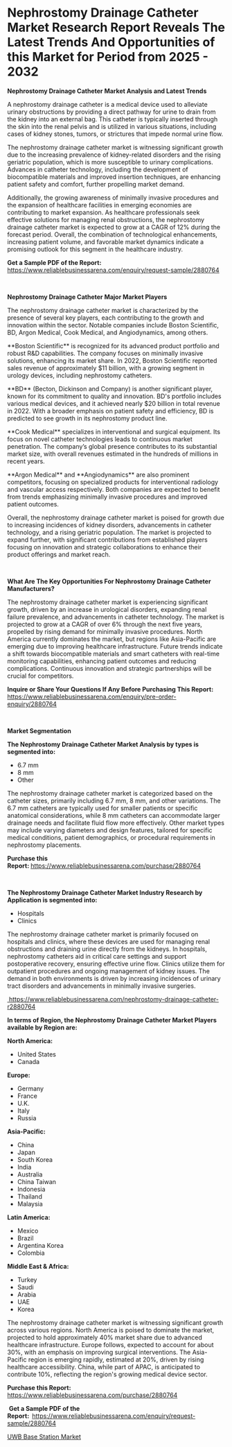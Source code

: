 <p><h1>Nephrostomy Drainage Catheter Market Research Report Reveals The Latest Trends And Opportunities of this Market for Period from 2025 - 2032</h1></p><p><strong>Nephrostomy Drainage Catheter Market Analysis and Latest Trends</strong></p>
<p><p>A nephrostomy drainage catheter is a medical device used to alleviate urinary obstructions by providing a direct pathway for urine to drain from the kidney into an external bag. This catheter is typically inserted through the skin into the renal pelvis and is utilized in various situations, including cases of kidney stones, tumors, or strictures that impede normal urine flow. </p><p>The nephrostomy drainage catheter market is witnessing significant growth due to the increasing prevalence of kidney-related disorders and the rising geriatric population, which is more susceptible to urinary complications. Advances in catheter technology, including the development of biocompatible materials and improved insertion techniques, are enhancing patient safety and comfort, further propelling market demand. </p><p>Additionally, the growing awareness of minimally invasive procedures and the expansion of healthcare facilities in emerging economies are contributing to market expansion. As healthcare professionals seek effective solutions for managing renal obstructions, the nephrostomy drainage catheter market is expected to grow at a CAGR of 12% during the forecast period. Overall, the combination of technological enhancements, increasing patient volume, and favorable market dynamics indicate a promising outlook for this segment in the healthcare industry.</p></p>
<p><strong>Get a Sample PDF of the Report:&nbsp;</strong> <a href="https://www.reliablebusinessarena.com/enquiry/request-sample/2880764?utm_campaign=2632&utm_medium=2&utm_source=Github&utm_content=ia&utm_term=12032025&utm_id=nephrostomy-drainage-catheter">https://www.reliablebusinessarena.com/enquiry/request-sample/2880764</a></p>
<p>&nbsp;</p>
<p><strong>Nephrostomy Drainage Catheter Major Market Players</strong></p>
<p><p>The nephrostomy drainage catheter market is characterized by the presence of several key players, each contributing to the growth and innovation within the sector. Notable companies include Boston Scientific, BD, Argon Medical, Cook Medical, and Angiodynamics, among others.</p><p>**Boston Scientific** is recognized for its advanced product portfolio and robust R&D capabilities. The company focuses on minimally invasive solutions, enhancing its market share. In 2022, Boston Scientific reported sales revenue of approximately $11 billion, with a growing segment in urology devices, including nephrostomy catheters.</p><p>**BD** (Becton, Dickinson and Company) is another significant player, known for its commitment to quality and innovation. BD's portfolio includes various medical devices, and it achieved nearly $20 billion in total revenue in 2022. With a broader emphasis on patient safety and efficiency, BD is predicted to see growth in its nephrostomy product line.</p><p>**Cook Medical** specializes in interventional and surgical equipment. Its focus on novel catheter technologies leads to continuous market penetration. The company’s global presence contributes to its substantial market size, with overall revenues estimated in the hundreds of millions in recent years. </p><p>**Argon Medical** and **Angiodynamics** are also prominent competitors, focusing on specialized products for interventional radiology and vascular access respectively. Both companies are expected to benefit from trends emphasizing minimally invasive procedures and improved patient outcomes.</p><p>Overall, the nephrostomy drainage catheter market is poised for growth due to increasing incidences of kidney disorders, advancements in catheter technology, and a rising geriatric population. The market is projected to expand further, with significant contributions from established players focusing on innovation and strategic collaborations to enhance their product offerings and market reach.</p></p>
<p>&nbsp;</p>
<p><strong>What Are The Key Opportunities For Nephrostomy Drainage Catheter Manufacturers?</strong></p>
<p><p>The nephrostomy drainage catheter market is experiencing significant growth, driven by an increase in urological disorders, expanding renal failure prevalence, and advancements in catheter technology. The market is projected to grow at a CAGR of over 6% through the next five years, propelled by rising demand for minimally invasive procedures. North America currently dominates the market, but regions like Asia-Pacific are emerging due to improving healthcare infrastructure. Future trends indicate a shift towards biocompatible materials and smart catheters with real-time monitoring capabilities, enhancing patient outcomes and reducing complications. Continuous innovation and strategic partnerships will be crucial for competitors.</p></p>
<p><strong>Inquire or Share Your Questions If Any Before Purchasing This Report:</strong> <a href="https://www.reliablebusinessarena.com/enquiry/pre-order-enquiry/2880764?utm_campaign=2632&utm_medium=2&utm_source=Github&utm_content=ia&utm_term=12032025&utm_id=nephrostomy-drainage-catheter">https://www.reliablebusinessarena.com/enquiry/pre-order-enquiry/2880764</a></p>
<p>&nbsp;</p>
<p><strong>Market Segmentation</strong></p>
<p><strong>The Nephrostomy Drainage Catheter Market Analysis by types is segmented into:</strong></p>
<p><ul><li>6.7 mm</li><li>8 mm</li><li>Other</li></ul></p>
<p><p>The nephrostomy drainage catheter market is categorized based on the catheter sizes, primarily including 6.7 mm, 8 mm, and other variations. The 6.7 mm catheters are typically used for smaller patients or specific anatomical considerations, while 8 mm catheters can accommodate larger drainage needs and facilitate fluid flow more effectively. Other market types may include varying diameters and design features, tailored for specific medical conditions, patient demographics, or procedural requirements in nephrostomy placements.</p></p>
<p><strong>Purchase this Report:&nbsp;</strong><a href="https://www.reliablebusinessarena.com/purchase/2880764?utm_campaign=2632&utm_medium=2&utm_source=Github&utm_content=ia&utm_term=12032025&utm_id=nephrostomy-drainage-catheter">https://www.reliablebusinessarena.com/purchase/2880764</a></p>
<p>&nbsp;</p>
<p><strong>The Nephrostomy Drainage Catheter Market Industry Research by Application is segmented into:</strong></p>
<p><ul><li>Hospitals</li><li>Clinics</li></ul></p>
<p><p>The nephrostomy drainage catheter market is primarily focused on hospitals and clinics, where these devices are used for managing renal obstructions and draining urine directly from the kidneys. In hospitals, nephrostomy catheters aid in critical care settings and support postoperative recovery, ensuring effective urine flow. Clinics utilize them for outpatient procedures and ongoing management of kidney issues. The demand in both environments is driven by increasing incidences of urinary tract disorders and advancements in minimally invasive surgeries.</p></p>
<p><a href="https://www.reliablebusinessarena.com/nephrostomy-drainage-catheter-r2880764?utm_campaign=2632&utm_medium=2&utm_source=Github&utm_content=ia&utm_term=12032025&utm_id=nephrostomy-drainage-catheter">&nbsp;https://www.reliablebusinessarena.com/nephrostomy-drainage-catheter-r2880764</a></p>
<p><strong>In terms of Region, the Nephrostomy Drainage Catheter Market Players available by Region are:</strong></p>
<p>
    <p> <strong> North America: </strong>
        <ul>
            <li>United States</li>
            <li>Canada</li>
        </ul>
        </p> 
    <p> <strong> Europe: </strong>
        <ul>
            <li>Germany</li>
            <li>France</li>
            <li>U.K.</li>
            <li>Italy</li>
            <li>Russia</li>
        </ul>
        </p> 
    <p> <strong> Asia-Pacific: </strong>
        <ul>
            <li>China</li>
            <li>Japan</li>
            <li>South Korea</li>
            <li>India</li>
            <li>Australia</li>
            <li>China Taiwan</li>
            <li>Indonesia</li>
            <li>Thailand</li>
            <li>Malaysia</li>
        </ul>
        </p> 
    <p> <strong> Latin America: </strong>
        <ul>
            <li>Mexico</li>
            <li>Brazil</li>
            <li>Argentina Korea</li>
            <li>Colombia</li>
        </ul>
        </p> 
    <p> <strong> Middle East & Africa: </strong>
        <ul>
            <li>Turkey</li>
            <li>Saudi</li>
            <li>Arabia</li>
            <li>UAE</li>
            <li>Korea</li>
        </ul>
    </p>
    </p>
<p><p>The nephrostomy drainage catheter market is witnessing significant growth across various regions. North America is poised to dominate the market, projected to hold approximately 40% market share due to advanced healthcare infrastructure. Europe follows, expected to account for about 30%, with an emphasis on improving surgical interventions. The Asia-Pacific region is emerging rapidly, estimated at 20%, driven by rising healthcare accessibility. China, while part of APAC, is anticipated to contribute 10%, reflecting the region's growing medical device sector.</p></p>
<p><strong>Purchase this Report: </strong><a href="https://www.reliablebusinessarena.com/purchase/2880764?utm_campaign=2632&utm_medium=2&utm_source=Github&utm_content=ia&utm_term=12032025&utm_id=nephrostomy-drainage-catheter">https://www.reliablebusinessarena.com/purchase/2880764</a></p>
<p>&nbsp;<strong>Get a Sample PDF of the Report:&nbsp;&nbsp;</strong><a href="https://www.reliablebusinessarena.com/enquiry/request-sample/2880764?utm_campaign=2632&utm_medium=2&utm_source=Github&utm_content=ia&utm_term=12032025&utm_id=nephrostomy-drainage-catheter">https://www.reliablebusinessarena.com/enquiry/request-sample/2880764</a></p>
<p><strong></strong></p>
<p><p><a href="https://github.com/sungbruington660/Market-Research-Report-List-1/blob/main/uwb-base-station-market.md?utm_campaign=2632&utm_medium=2&utm_source=Github&utm_content=ia&utm_term=12032025&utm_id=nephrostomy-drainage-catheter">UWB Base Station Market</a></p></p>